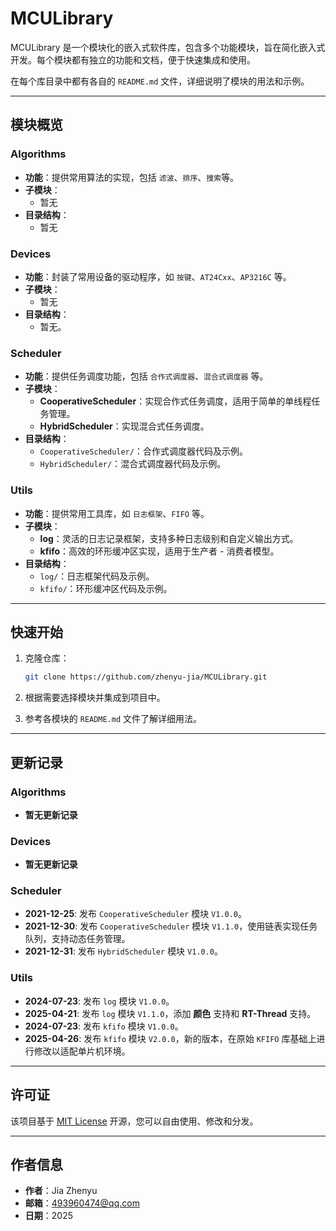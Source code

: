 # MCULibrary

MCULibrary 是一个模块化的嵌入式软件库，包含多个功能模块，旨在简化嵌入式开发。每个模块都有独立的功能和文档，便于快速集成和使用。

在每个库目录中都有各自的 `README.md` 文件，详细说明了模块的用法和示例。

---

## 模块概览

### Algorithms

- **功能**：提供常用算法的实现，包括 `滤波`、`排序`、`搜索`等。
- **子模块**：
  - 暂无
- **目录结构**：
  - 暂无

### Devices

- **功能**：封装了常用设备的驱动程序，如 `按键`、`AT24Cxx`、`AP3216C` 等。
- **子模块**：
  - 暂无
- **目录结构**：
  - 暂无。

### Scheduler

- **功能**：提供任务调度功能，包括 `合作式调度器`、`混合式调度器` 等。
- **子模块**：
  - **CooperativeScheduler**：实现合作式任务调度，适用于简单的单线程任务管理。
  - **HybridScheduler**：实现混合式任务调度。
- **目录结构**：
  - `CooperativeScheduler/`：合作式调度器代码及示例。
  - `HybridScheduler/`：混合式调度器代码及示例。

### Utils

- **功能**：提供常用工具库，如 `日志框架`、`FIFO` 等。
- **子模块**：
  - **log**：灵活的日志记录框架，支持多种日志级别和自定义输出方式。
  - **kfifo**：高效的环形缓冲区实现，适用于生产者 - 消费者模型。
- **目录结构**：
  - `log/`：日志框架代码及示例。
  - `kfifo/`：环形缓冲区代码及示例。

---

## 快速开始

1. 克隆仓库：

   ```bash
   git clone https://github.com/zhenyu-jia/MCULibrary.git
   ```

2. 根据需要选择模块并集成到项目中。

3. 参考各模块的 `README.md` 文件了解详细用法。

---

## 更新记录

### Algorithms

- **暂无更新记录**

### Devices

- **暂无更新记录**

### Scheduler

- **2021-12-25**: 发布 `CooperativeScheduler` 模块 `V1.0.0`。
- **2021-12-30**: 发布 `CooperativeScheduler` 模块 `V1.1.0`，使用链表实现任务队列，支持动态任务管理。
- **2021-12-31**: 发布 `HybridScheduler` 模块 `V1.0.0`。

### Utils

- **2024-07-23**: 发布 `log` 模块 `V1.0.0`。
- **2025-04-21**: 发布 `log` 模块 `V1.1.0`，添加 **颜色** 支持和 **RT-Thread** 支持。
- **2024-07-23**: 发布 `kfifo` 模块 `V1.0.0`。
- **2025-04-26**: 发布 `kfifo` 模块 `V2.0.0`，新的版本，在原始 `KFIFO` 库基础上进行修改以适配单片机环境。

---

## 许可证

该项目基于 [MIT License](LICENSE) 开源，您可以自由使用、修改和分发。

---

## 作者信息

- **作者**：Jia Zhenyu
- **邮箱**：<493960474@qq.com>
- **日期**：2025
